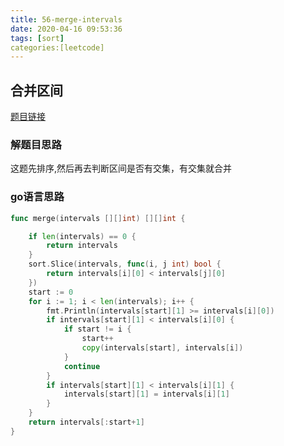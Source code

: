 ```yaml
---
title: 56-merge-intervals
date: 2020-04-16 09:53:36
tags: [sort]
categories:[leetcode]
---
```


## 合并区间

[题目链接](https://leetcode-cn.com/problems/merge-intervals/) 
### 解题目思路

这题先排序,然后再去判断区间是否有交集，有交集就合并

### go语言思路

```go
func merge(intervals [][]int) [][]int {

	if len(intervals) == 0 {
		return intervals
	}
	sort.Slice(intervals, func(i, j int) bool {
		return intervals[i][0] < intervals[j][0]
	})
	start := 0
	for i := 1; i < len(intervals); i++ {
		fmt.Println(intervals[start][1] >= intervals[i][0])
		if intervals[start][1] < intervals[i][0] {
			if start != i {
				start++
				copy(intervals[start], intervals[i])
			}
			continue
		}
		if intervals[start][1] < intervals[i][1] {
			intervals[start][1] = intervals[i][1]
		}
	}
	return intervals[:start+1]
}
```


